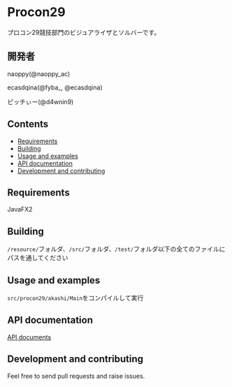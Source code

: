 # Procon29
プロコン29競技部門のビジュアライザとソルバーです。


## 開発者
naoppy(@naoppy_ac)

ecasdqina(@fyba_, @ecasdqina)

ピッチぃー(@d4wnin9)

## Contents
- [Requirements](#Requirements)
- [Building](#building)
- [Usage and examples](#usage-and-examples)
- [API documentation](#api-documentation)
- [Development and contributing](#Development-and-contributing)

## Requirements
JavaFX2

## Building
`/resource/`フォルダ、`/src/`フォルダ、`/test/`フォルダ以下の全てのファイルにパスを通してください

## Usage and examples
`src/procon29/akashi/Main`をコンパイルして実行

## API documentation
[API documents](https://naoppy.github.io/Procon29/)

## Development and contributing
Feel free to send pull requests and raise issues.
